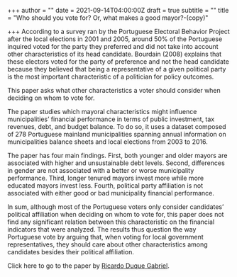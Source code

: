 +++
author = ""
date = 2021-09-14T04:00:00Z
draft = true
subtitle = ""
title = "Who should you vote for? Or, what makes a good mayor?-(copy)"

+++
According to a survey ran by the Portuguese Electoral Behavior Project after the local elections in 2001 and 2005, around 50% of the Portuguese inquired voted for the party they preferred and did not take into account other characteristics of its head candidate. Bourdain (2008) explains that these electors voted for the party of preference and not the head candidate because they believed that being a representative of a given political party is the most important characteristic of a politician for policy outcomes.

This paper asks what other characteristics a voter should consider when deciding on whom to vote for.

The paper studies which mayoral characteristics might influence municipalities’ financial performance in terms of public investment, tax revenues, debt, and budget balance. To do so, it uses a dataset composed of 278 Portuguese mainland municipalities spanning annual information on municipalities balance sheets and local elections from 2003 to 2016.

The paper has four main findings. First, both younger and older mayors are associated with higher and unsustainable debt levels. Second, differences in gender are not associated with a better or worse municipality performance. Third, longer tenured mayors invest more while more educated mayors invest less. Fourth, political party affiliation is not  associated with either good or bad municipality financial performance.

In sum, although most of the Portuguese voters only consider candidates’ political affiliation when deciding on whom to vote for, this paper does not find any significant relation between this characteristic on the financial indicators that were analyzed. The results thus question the way Portuguese vote by arguing that, when voting for local government representatives, they should care about other characteristics among candidates besides their political affiliation.

Click here to go to the paper by [Ricardo Duque Gabriel](https://link.springer.com/content/pdf/10.1007/s10258-019-00158-z.pdf).